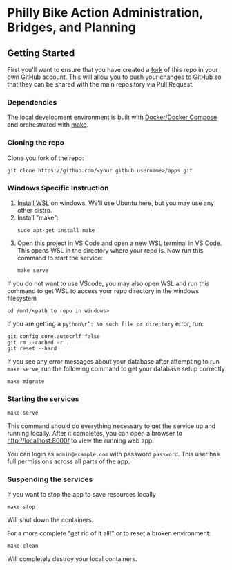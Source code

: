 # Philly Bike Action Administration, Bridges, and Planning

## Getting Started

First you'll want to ensure that you have created a
[fork](https://github.com/PhillyBikeAction/apps/fork)
of this repo in your own GitHub account.
This will allow you to push your changes to GitHub so that they can be shared with the main
repository via Pull Request.

### Dependencies

The local development environment is built with
[Docker/Docker Compose](https://www.docker.com/products/docker-desktop/)
and orchestrated with [make](https://www.gnu.org/software/make/).

### Cloning the repo

Clone you fork of the repo:

```shell
git clone https://github.com/<your github username>/apps.git
```

### Windows Specific Instruction

1. [Install WSL](https://learn.microsoft.com/en-us/windows/wsl/install#prerequisites) on windows.
We'll use Ubuntu here, but you may use any other distro.
2. Install "make":
    ```shell
    sudo apt-get install make
    ```
3. Open this project in VS Code and open a new WSL terminal in VS Code.
This opens WSL in the directory where your repo is.
Now run this command to start the service:
    ```shell
    make serve
    ```

If you do not want to use VScode, you may also open WSL and run this command to get WSL to access
your repo directory in the windows filesystem

```shell
cd /mnt/<path to repo in windows>
```

If you are getting a `python\r’: No such file or directory` error, run:

```shell
git config core.autocrlf false
git rm --cached -r .
git reset --hard
```

If you see any error messages about your database after attempting to run `make serve`,
run the following command to get your database setup correctly
```shell
make migrate
```

### Starting the services

```shell
make serve
```

This command should do everything necessary to get the service up and running locally.
After it completes, you can open a browser to [http://localhost:8000/](http://localhost:8000)
to view the running web app.

You can login as `admin@example.com` with password `password`.
This user has full permissions across all parts of the app.

### Suspending the services

If you want to stop the app to save resources locally

```shell
make stop
```

Will shut down the containers.

For a more complete "get rid of it all!" or to reset a broken environment:

```
make clean
```

Will completely destroy your local containers.
